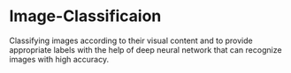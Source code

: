 # Image-Classificaion


Classifying images according to their visual content and to provide appropriate labels with the help of deep neural network that can recognize images with high accuracy.
